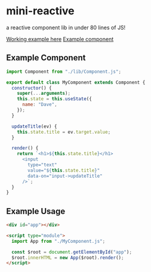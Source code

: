 # mini-reactive

a reactive component lib in under 80 lines of JS!

[Working example here](https://dperrymorrow.github.io/mini-reactive/)
[Example component](https://github.com/dperrymorrow/mini-reactive/blob/main/Todos.js)

## Example Component

```javascript
import Component from "./lib/Component.js";

export default class MyComponent extends Component {
  constructor() {
    super(...arguments);
    this.state = this.useState({
      name: "Dave",
    });
  }

  updateTitle(ev) {
    this.state.title = ev.target.value;
  }

  render() {
    return `<h1>${this.state.title}</h1>
      <input
        type="text"
        value="${this.state.title}"
        data-on="input->updateTitle"
      />`;
  }
}
```

## Example Usage

```html
<div id="app"></div>

<script type="module">
  import App from "./MyComponent.js";

  const $root = document.getElementById("app");
  $root.innerHTML = new App($root).render();
</script>
```
